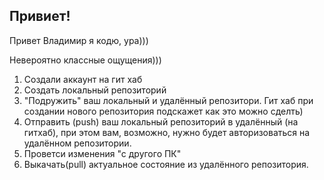 ## Привиет!

Привет Владимир я кодю, ура)))

Невероятно классные ощущения)))

1. Создали аккаунт на гит хаб
2. Создать локальный репозиторий
3. "Подружить" ваш локальный и удалённый репозитори. Гит хаб при создании нового репозитория подскажет как это можно сделть)
4. Отправить (push) ваш локальный репозиторий в удалённый (на гитхаб), при этом вам, возможно, нужно будет авторизоваться на удалённом репозитории.
5. Проветси изменения "с другого ПК"
6. Выкачать(pull) актуальное состояние из удалённого репозитория.
